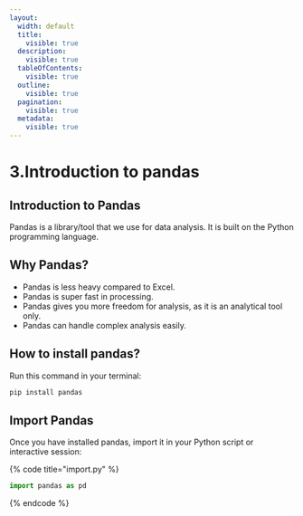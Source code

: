 ```yaml
---
layout:
  width: default
  title:
    visible: true
  description:
    visible: true
  tableOfContents:
    visible: true
  outline:
    visible: true
  pagination:
    visible: true
  metadata:
    visible: true
---
```


# 3.Introduction to pandas

## Introduction to Pandas

Pandas is a library/tool that we use for data analysis. It is built on the Python programming language.

## Why Pandas?

* Pandas is less heavy compared to Excel.
* Pandas is super fast in processing.
* Pandas gives you more freedom for analysis, as it is an analytical tool only.
* Pandas can handle complex analysis easily.

## How to install pandas?

Run this command in your terminal:

```bash
pip install pandas
```

## Import Pandas

Once you have installed pandas, import it in your Python script or interactive session:

{% code title="import.py" %}
```python
import pandas as pd
```
{% endcode %}
